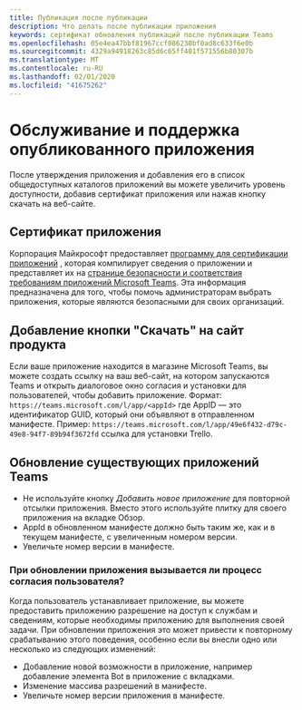 ```yaml
---
title: Публикация после публикации
description: Что делать после публикации приложения
keywords: сертификат обновления публикаций после публикации Teams
ms.openlocfilehash: 05e4ea47bbf81967ccf086230bf0ad8c633f6e0b
ms.sourcegitcommit: 4329a94918263c85d6c65ff401f571556b80307b
ms.translationtype: MT
ms.contentlocale: ru-RU
ms.lasthandoff: 02/01/2020
ms.locfileid: "41675262"
---
```

# <a name="maintain-and-support-your-published-app"></a>Обслуживание и поддержка опубликованного приложения 

После утверждения приложения и добавления его в список общедоступных каталогов приложений вы можете увеличить уровень доступности, добавив сертификат приложения или нажав кнопку скачать на веб-сайте.

## <a name="application-certificate"></a>Сертификат приложения

Корпорация Майкрософт предоставляет [программу для сертификации приложений](./application-certification.md) , которая компилирует сведения о приложении и представляет их на [странице безопасности и соответствия требованиям приложений Microsoft Teams](https://aka.ms/AppCertification). Эта информация предназначена для того, чтобы помочь администраторам выбрать приложения, которые являются безопасными для своих организаций.

## <a name="add-a-download-button-to-your-product-site"></a>Добавление кнопки "Скачать" на сайт продукта

Если ваше приложение находится в магазине Microsoft Teams, вы можете создать ссылку на ваш веб-сайт, на котором запускаются Teams и открыть диалоговое окно согласия и установки для пользователей, чтобы добавить приложение.
Формат: `https://teams.microsoft.com/l/app/<appId>` где AppID — это идентификатор GUID, который они объявляют в отправленном манифесте.
Пример: `https://teams.microsoft.com/l/app/49e6f432-d79c-49e8-94f7-89b94f3672fd` ссылка для установки Trello.

## <a name="updating-your-existing-teams-app"></a>Обновление существующих приложений Teams

* Не используйте кнопку *Добавить новое приложение* для повторной отсылки приложения. Вместо этого используйте плитку для своего приложения на вкладке Обзор.
* AppId в обновленном манифесте должно быть таким же, как и в текущем манифесте, с увеличенным номером версии.
* Увеличьте номер версии в манифесте.

### <a name="when-does-updating-your-app-trigger-the-user-consent-flow"></a>При обновлении приложения вызывается ли процесс согласия пользователя?

Когда пользователь устанавливает приложение, вы можете предоставить приложению разрешение на доступ к службам и сведениям, которые необходимы приложению для выполнения своей задачи. При обновлении приложения это может привести к повторному срабатыванию этого поведения, особенно если вы внесли одно или несколько из следующих изменений:

* Добавление новой возможности в приложение, например добавление элемента Bot в приложение с вкладками.
* Изменение массива разрешений в манифесте.
* Увеличьте номер версии приложения в манифесте.
